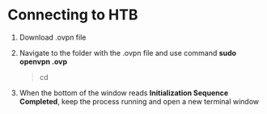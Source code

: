 # Connecting to HTB

1. Download .ovpn file

2. Navigate to the folder with the .ovpn file and use command **sudo openvpn <filename>.ovp**
      > cd
  
3. When the bottom of the window reads **Initialization Sequence Completed**, keep the process running and open a new terminal window
